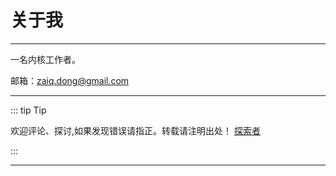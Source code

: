 
# 关于我

---

一名内核工作者。

邮箱：zaiq.dong@gmail.com


---
::: tip Tip 

欢迎评论、探讨,如果发现错误请指正。转载请注明出处！ [探索者](http://www.tsz.wiki) 

:::


---
<Vssue :title="$title"/>

